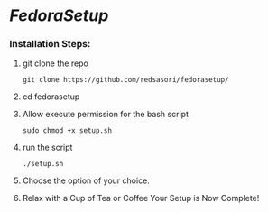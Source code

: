 # **_FedoraSetup_** 

### **Installation Steps:**

1. git clone the repo
   ```shell
   git clone https://github.com/redsasori/fedorasetup/
   ```

2. cd fedorasetup
   
3. Allow execute permission for the bash script
   ```shell
   sudo chmod +x setup.sh 
   ```

4. run the script
   ```shell
   ./setup.sh 
   ```
5. Choose the option of your choice.

6. Relax with a Cup of Tea or Coffee 
   Your Setup is Now Complete! 
